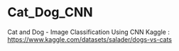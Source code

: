 # Cat_Dog_CNN
Cat and Dog - Image Classification Using CNN
Kaggle : https://www.kaggle.com/datasets/salader/dogs-vs-cats
